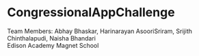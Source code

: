 # CongressionalAppChallenge
Team Members: Abhay Bhaskar, Harinarayan AsooriSriram, Srijith Chinthalapudi, Naisha Bhandari <br />
Edison Academy Magnet School
